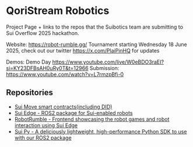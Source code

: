 # QoriStream Robotics
Project Page + links to the repos that the Suibotics team are submitting to Sui Overflow 2025 hackathon.

Website: https://robot-rumble.gg/ Tournament starting Wednesday 18 June 2025, check out our twitter https://x.com/PlaiPinHQ for updates

Demos:
Demo Day
https://www.youtube.com/live/W0eBDO3raEI?si=KY23DFBsAH0uRy0T&t=12966
Submission:
https://www.youtube.com/watch?v=L7rmzpBfi-0

## Repositories
- [Sui Move smart contracts(including DID)](https://github.com/OpenDive/suibotics_core)
- [Sui Edge - ROS2 package for Sui-enabled robots](https://github.com/OpenDive/sui_edge_ws)
- [RobotRumble - Frontend showcasing the robot games and robot interaction using Sui Edge](https://github.com/OpenDive/robotrumble-reborn-web)
- [Sui Py - A deliciously lightweight, high-performance Python SDK to use with our ROS2 package](hhttps://github.com/OpenDive/sui-py)
